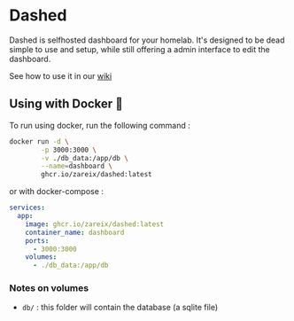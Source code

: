 # Dashed

Dashed is selfhosted dashboard for your homelab. It's designed to be dead simple to use and setup, while still offering a admin interface to edit the dashboard.

See how to use it in our [wiki](https://github.com/Zareix/dashed/wiki)

## Using with Docker 🐳

To run using docker, run the following command :

```bash
docker run -d \
        -p 3000:3000 \
        -v ./db_data:/app/db \
        --name=dashboard \
        ghcr.io/zareix/dashed:latest
```

or with docker-compose :

```yml
services:
  app:
    image: ghcr.io/zareix/dashed:latest
    container_name: dashboard
    ports:
      - 3000:3000
    volumes:
      - ./db_data:/app/db
```

### Notes on volumes

- `db/` : this folder will contain the database (a sqlite file)

